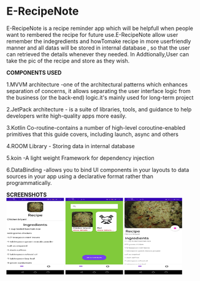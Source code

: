 # E-RecipeNote
E-RecipeNote is a recipe reminder app  which will be helpfull when people want to rembered the recipe for future use.E-RecipeNote allow user remember the indegredients and howTomake  recipe in more userfriendly manner and all datas will be stored in internal database , so that the user can retrieved  the details whenever they needed. In Addtionally,User can take the pic of the recipe and store as they wish.

<b>COMPONENTS USED</b>

1.MVVM architecture -one of the architectural patterns which enhances separation of concerns, it allows separating the user interface logic from the business (or the back-end) logic.it's mainly used for long-term project

2.JetPack architecture - is a suite of libraries, tools, and guidance to help developers write high-quality apps more easily.

3.Kotlin Co-routine-contains a number of high-level coroutine-enabled primitives that this guide covers, including launch, async and others

4.ROOM Library -  Storing data in internal database 

5.koin -A light weight Framework for dependency injection

6.DataBinding -allows you to bind UI components in your layouts to data sources in your app using a declarative format rather than programmatically.

<b>SCREENSHOTS</b><br>
<img src ="images/recipe_2.jpg" width ="150" height ="200"/>
<img src ="images/recipe_1.jpg" width ="150" height ="200"/>
<img src ="images/recipe_3.jpg" width ="150" height ="200"/>
